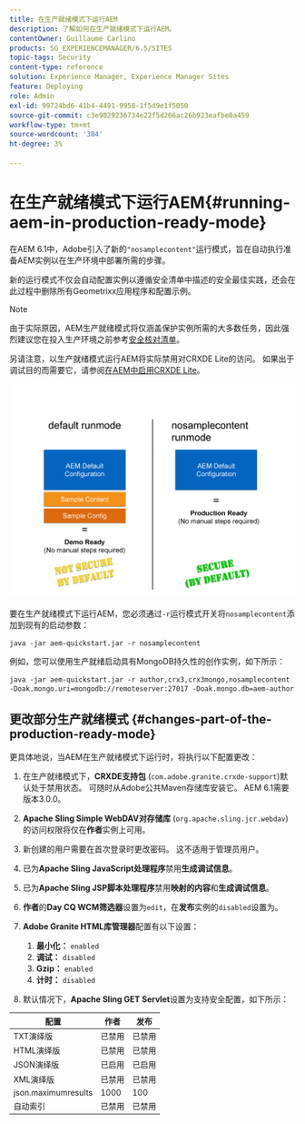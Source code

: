 ```yaml
---
title: 在生产就绪模式下运行AEM
description: 了解如何在生产就绪模式下运行AEM。
contentOwner: Guillaume Carlino
products: SG_EXPERIENCEMANAGER/6.5/SITES
topic-tags: Security
content-type: reference
solution: Experience Manager, Experience Manager Sites
feature: Deploying
role: Admin
exl-id: 99724bd6-41b4-4491-9958-1f5d9e1f5050
source-git-commit: c3e9029236734e22f5d266ac26b923eafbe0a459
workflow-type: tm+mt
source-wordcount: '384'
ht-degree: 3%

---
```


# 在生产就绪模式下运行AEM{#running-aem-in-production-ready-mode}

在AEM 6.1中，Adobe引入了新的`"nosamplecontent"`运行模式，旨在自动执行准备AEM实例以在生产环境中部署所需的步骤。

新的运行模式不仅会自动配置实例以遵循安全清单中描述的安全最佳实践，还会在此过程中删除所有Geometrixx应用程序和配置示例。

>[!NOTE]
>
>由于实际原因，AEM生产就绪模式将仅涵盖保护实例所需的大多数任务，因此强烈建议您在投入生产环境之前参考[安全核对清单](/help/sites-administering/security-checklist.md)。
>
>另请注意，以生产就绪模式运行AEM将实际禁用对CRXDE Lite的访问。 如果出于调试目的而需要它，请参阅[在AEM中启用CRXDE Lite](/help/sites-administering/enabling-crxde-lite.md)。

![chlimage_1-83](assets/chlimage_1-83a.png)

要在生产就绪模式下运行AEM，您必须通过`-r`运行模式开关将`nosamplecontent`添加到现有的启动参数：

```shell
java -jar aem-quickstart.jar -r nosamplecontent
```

例如，您可以使用生产就绪启动具有MongoDB持久性的创作实例，如下所示：

```shell
java -jar aem-quickstart.jar -r author,crx3,crx3mongo,nosamplecontent -Doak.mongo.uri=mongodb://remoteserver:27017 -Doak.mongo.db=aem-author
```

## 更改部分生产就绪模式 {#changes-part-of-the-production-ready-mode}

更具体地说，当AEM在生产就绪模式下运行时，将执行以下配置更改：

1. 在生产就绪模式下，**CRXDE支持包** (`com.adobe.granite.crxde-support`)默认处于禁用状态。 可随时从Adobe公共Maven存储库安装它。 AEM 6.1需要版本3.0.0。

1. **Apache Sling Simple WebDAV对存储库** (`org.apache.sling.jcr.webdav`)的访问权限将仅在&#x200B;**作者**&#x200B;实例上可用。

1. 新创建的用户需要在首次登录时更改密码。 这不适用于管理员用户。
1. 已为&#x200B;**Apache Sling JavaScript处理程序**&#x200B;禁用&#x200B;**生成调试信息**。

1. 已为&#x200B;**Apache Sling JSP脚本处理程序**&#x200B;禁用&#x200B;**映射的内容**&#x200B;和&#x200B;**生成调试信息**。

1. **作者**&#x200B;的&#x200B;**Day CQ WCM筛选器**&#x200B;设置为`edit`，在&#x200B;**发布**&#x200B;实例的`disabled`设置为。

1. **Adobe Granite HTML库管理器**&#x200B;配置有以下设置：

   1. **最小化：** `enabled`
   1. **调试：** `disabled`
   1. **Gzip：** `enabled`
   1. **计时：** `disabled`

1. 默认情况下，**Apache Sling GET Servlet**&#x200B;设置为支持安全配置，如下所示：

| **配置** | **作者** | **发布** |
|---|---|---|
| TXT演绎版 | 已禁用 | 已禁用 |
| HTML演绎版 | 已禁用 | 已禁用 |
| JSON演绎版 | 已启用 | 已启用 |
| XML演绎版 | 已禁用 | 已禁用 |
| json.maximumresults | 1000 | 100 |
| 自动索引 | 已禁用 | 已禁用 |
